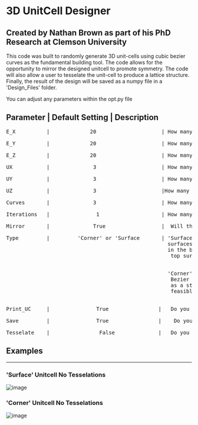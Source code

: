# 3D UnitCell Designer
## Created by Nathan Brown as part of his PhD Research at Clemson University

This code was built to randomly generate 3D unit-cells using cubic bezier curves
as the fundamental building tool. The code allows for the opportunity to mirror the designed 
unitcell to promote symmetry. The code will also allow a user to tesselate the unit-cell to produce
a lattice structure. Finally, the result of the design will be saved as a numpy file in a 'Design_Files' folder.


You can adjust any parameters within the opt.py file

Parameter    |      Default Setting               | Description 
-------------------------------------------------------------------------------------------------------------------------
<pre>
E_X          |             20                     | How many elements in the X direction? This value is doubled if Mirror=True

E_Y          |             20                     | How many elements in the Y direction? This value is doubled if Mirror=True

E_Z          |             20                     | How many elements in the Z direction? This value is doubled if Mirror=True

UX           |              3                     | How many tesselations will the unit-cell undergo in the X direction?

UY           |              3                     | How many tesselations will the unit-cell undergo in the Y direction?

UZ           |              3                     |How many tesselations will the unit-cell undergo in the Z direction?

Curves       |              3                     | How many Bezier Curves will make up an individual unitcell? If Mirror=True this will define how many curves defined the                                                          original quater of the unitcell.

Iterations   |               1                    | How many unique unitcells designs do you want to produce?

Mirror       |              True                  |  Will the original design be mirrored about the X, Y, and Z axes. Mirror must be True to Tesselate

Type         |         'Corner' or 'Surface       | 'Surface' will use the entire top and bottom 
                                                    surfaces as potential starting and ending points for the bezier curve. A random point
                                                    in the bottom surface will be used as the start point and a random point on the 
                                                     top surface will be used as the ending point of the curve. 
   
    
                                                    'Corner' will use the 8 cubic corners as potential starting and ending points for the 
                                                     Bezier curve. The unit-cell build will not terminate until each corner has been used
                                                     as a start or ending point at least once. This ensures that the build delivers a practical and 
                                                     feasible unit-cell solutions.
                                                     
                                                                          
Print_UC     |               True                |   Do you want to print a visual representation of the unitcell? This is represented as a scatter plot and can be changed to                                                        an alternative method

Save         |               True                |    Do you want to save the design as a numpy file to use in exterior applications?

Tesselate    |                False              |   Do you want to tesselate the original unit-cell in the X, Y, and Z directions according to UX,UY, and UZ?
</pre>



## Examples
-------------------------------------------------------
### 'Surface' Unitcell No Tesselations
![image](https://user-images.githubusercontent.com/62954304/146244083-54070efa-6591-4c94-87b8-7dc14f2553f0.png)


### 'Corner' Unitcell No Tesselations
![image](https://user-images.githubusercontent.com/62954304/146244242-beb8eb48-a2c3-4f58-afae-f657d6650cf5.png)



